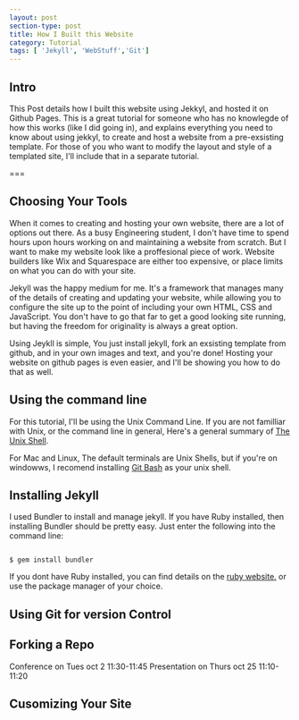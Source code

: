 ```yaml
---
layout: post
section-type: post
title: How I Built this Website
category: Tutorial
tags: [ 'Jekyll', 'WebStuff','Git']
---
```


## Intro

This Post details how I built this website using Jekkyl, and hosted it on Github Pages. This is a great tutorial for someone who has no knowlegde of how this works (like I did going in), and explains everything you need to know about using jekkyl, to create and host a website from a pre-exsisting template. For those of you who want to modify the layout and style of a templated site, I'll include that in a separate tutorial.

===

## Choosing Your Tools

When it comes to creating and hosting your own website, there are a lot of options out there. As a busy Engineering student, I don't have time to spend hours upon hours working on and maintaining a website from scratch. But I want to make my website look like a proffesional piece of work. Website builders like Wix and Squarespace are either too expensive, or place limits on what you can do with your site.

Jekyll was the happy medium for me. It's a framework that manages many of the details of creating and updating your website, while allowing you to configure the site up to the point of including your own HTML, CSS and JavaScript. You don't have to go that far to get a good looking site running, but having the freedom for originality is always a great option.  

Using Jeykll is simple, You just install jekyll, fork an exsisting template from github, and in your own images and text, and you're done! Hosting your website on github pages is even easier, and I'll be showing you how to do that as well.

## Using the command line

For this tutorial, I'll be using the Unix Command Line. If you are not familliar with Unix, or the command line in general, Here's a general summary of [The Unix Shell](https://swcarpentry.github.io/shell-novice/reference/). 

For Mac and Linux, The default terminals are Unix Shells, but if you're on windowws, I recomend installing [Git Bash](https://gitforwindows.org/) as your unix shell.

## Installing Jekyll

I used Bundler to install and manage jekyll. If you have Ruby installed, then installing Bundler should be pretty easy. Just enter the following into the command line:

<pre><code class='bash'>
$ gem install bundler
</code></pre>

If you dont have Ruby installed, you can find details on the [ruby website.](https://www.ruby-lang.org/en/downloads/) or use the package manager of your choice.



## Using Git for version Control

## Forking a Repo
Conference on Tues oct 2 11:30-11:45
Presentation on Thurs oct 25 11:10-11:20
## Cusomizing Your Site